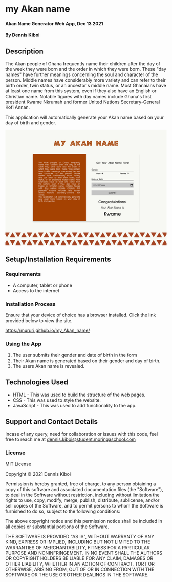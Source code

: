 # my Akan name
#### Akan Name Generator Web App, Dec 13 2021 
#### By **Dennis Kiboi** 
## Description 
The Akan people of Ghana frequently name their children after the day of the week they were born and the order in which they were born. These "day names" have further meanings concerning the soul and character of the person. Middle names have considerably more variety and can refer to their birth order, twin status, or an ancestor's middle name. Most Ghanaians have at least one name from this system, even if they also have an English or Christian name. Notable figures with day names include Ghana's first president Kwame Nkrumah and former United Nations Secretary-General Kofi Annan.

This application will automatically generate your Akan name based on your day of birth and gender.

![My Akan Name App](/images/myAkanNameApp.png)
## Setup/Installation Requirements 
### Requirements
* A computer, tablet or phone
* Access to the internet

### Installation Process 
Ensure that your device of choice has a browser installed.
Click the link provided below to view the site.

https://mururi.github.io/my_Akan_name/

### Using the App
1. The user submits their gender and date of birth in the form
2. Their Akan name is generated based on their gender and day of birth.
3. The users Akan name is revealed.

## Technologies Used 
* HTML - This was used to build the structure of the web pages.
* CSS - This was used to style the website.
* JavaScript - This was used to add functionality to the app.

## Support and Contact Details
Incase of any query, need for collaboration or issues with this code, feel free to reach me at
dennis.kiboi@student.moringaschool.com

### License 
MIT License

Copyright &copy; 2021 Dennis Kiboi

Permission is hereby granted, free of charge, to any person obtaining a copy of this software and associated documentation files (the "Software"), to deal in the Software without restriction, including without limitation the rights to use, copy, modify, merge, publish, distribute, sublicense, and/or sell copies of the Software, and to permit persons to whom the Software is furnished to do so, subject to the following conditions:

The above copyright notice and this permission notice shall be included in all copies or substantial portions of the Software.

THE SOFTWARE IS PROVIDED "AS IS", WITHOUT WARRANTY OF ANY KIND, EXPRESS OR IMPLIED, INCLUDING BUT NOT LIMITED TO THE WARRANTIES OF MERCHANTABILITY, FITNESS FOR A PARTICULAR PURPOSE AND NONINFRINGEMENT. IN NO EVENT SHALL THE AUTHORS OR COPYRIGHT HOLDERS BE LIABLE FOR ANY CLAIM, DAMAGES OR OTHER LIABILITY, WHETHER IN AN ACTION OF CONTRACT, TORT OR OTHERWISE, ARISING FROM, OUT OF OR IN CONNECTION WITH THE SOFTWARE OR THE USE OR OTHER DEALINGS IN THE SOFTWARE.
